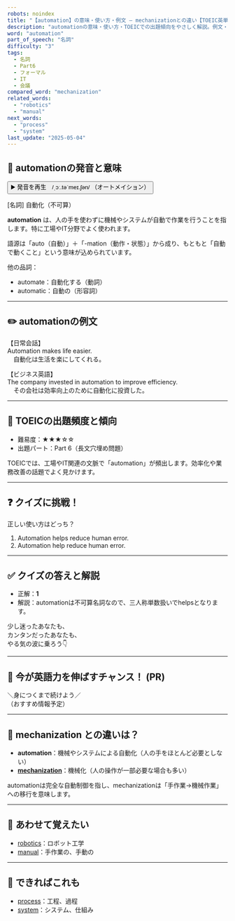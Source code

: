 ```yaml
---
robots: noindex
title: "【automation】の意味・使い方・例文 ― mechanizationとの違い【TOEIC英単語】"
description: "automationの意味・使い方・TOEICでの出題傾向をやさしく解説。例文・クイズ付きでmechanizationとの違いもわかりやすく学べます。"
word: "automation"
part_of_speech: "名詞"
difficulty: "3"
tags:
  - 名詞
  - Part6
  - フォーマル
  - IT
  - 会議
compared_word: "mechanization"
related_words:
  - "robotics"
  - "manual"
next_words:
  - "process"
  - "system"
last_update: "2025-05-04"
---
```


## 🔰 automationの発音と意味

<button class="play-audio" onclick="playTTS('automation')">
  <span class="play-audio-main">
    ▶️ 発音を再生　/ˌɔː.təˈmeɪ.ʃən/
  </span>
  <span class="play-audio-sub">
    （オートメイション）
  </span>
</button>

[名詞] 自動化（不可算）

**automation** は、人の手を使わずに機械やシステムが自動で作業を行うことを指します。特に工場やIT分野でよく使われます。

語源は「auto（自動）」＋「-mation（動作・状態）」から成り、もともと「自動で動くこと」という意味が込められています。

他の品詞：  
- automate：自動化する（動詞）
- automatic：自動の（形容詞）

---

## ✏️ automationの例文

【日常会話】  
Automation makes life easier.  
　自動化は生活を楽にしてくれる。

【ビジネス英語】  
The company invested in automation to improve efficiency.  
　その会社は効率向上のために自動化に投資した。

---

## 🎯 TOEICの出題頻度と傾向

- 難易度：★★★☆☆
- 出題パート：Part 6（長文穴埋め問題）

TOEICでは、工場やIT関連の文脈で「automation」が頻出します。効率化や業務改善の話題でよく見かけます。

---

## ❓ クイズに挑戦！

正しい使い方はどっち？

1. Automation helps reduce human error.  
2. Automation help reduce human error.

---

## ✅ クイズの答えと解説

- 正解：**1**
- 解説：automationは不可算名詞なので、三人称単数扱いでhelpsとなります。

少し迷ったあなたも、  
カンタンだったあなたも、  
やる気の波に乗ろう👇️

---

## 🚀 今が英語力を伸ばすチャンス！ (PR)

<div class="info-center">
＼身につくまで続けよう／<br>  
（おすすめ情報予定）
</div>

---

## 🤔  mechanization との違いは？

- **automation**：機械やシステムによる自動化（人の手をほとんど必要としない）
- **[mechanization](/word/mechanization)**：機械化（人の操作が一部必要な場合も多い）

automationは完全な自動制御を指し、mechanizationは「手作業→機械作業」への移行を意味します。

---

## 🧩 あわせて覚えたい

- [robotics](/word/robotics)：ロボット工学
- [manual](/word/manual)：手作業の、手動の

---

## 📖 できればこれも

- [process](/word/process)：工程、過程
- [system](/word/system)：システム、仕組み

<!-- cvid: aid37_bid24 -->
